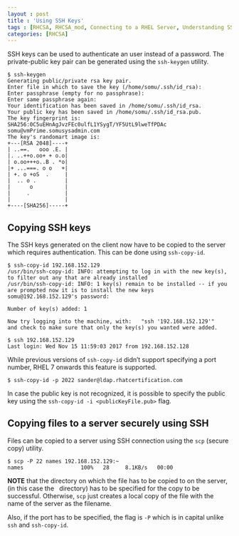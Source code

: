 ```yaml
---
layout : post
title : 'Using SSH Keys'
tags : [RHCSA, RHCSA_mod, Connecting to a RHEL Server, Understanding SSH keys]
categories: [RHCSA]
---
```



SSH keys can be used to authenticate an user instead of a password. The
private-public key pair can be generated using the `ssh-keygen` utility.

``` console
$ ssh-keygen
Generating public/private rsa key pair.
Enter file in which to save the key (/home/somu/.ssh/id_rsa):
Enter passphrase (empty for no passphrase):
Enter same passphrase again:
Your identification has been saved in /home/somu/.ssh/id_rsa.
Your public key has been saved in /home/somu/.ssh/id_rsa.pub.
The key fingerprint is:
SHA256:0C5uEHnAgJvzFEc0ulfL1YSygT/YF5UtL9lweTfPDAc somu@vmPrime.somusysadmin.com
The key's randomart image is:
+---[RSA 2048]----+
| ..==.   ooo .E. |
|. ..++o.oo+ + o.o|
| o.oo+++o..B . *o|
|+ ...===. o o   +|
| +. o +oS  .     |
|  .. o .         |
|      o          |
|     .           |
|                 |
+----[SHA256]-----+
```

## Copying SSH keys

The SSH keys generated on the client now have to be copied to the server
which requires authentication. This can be done using `ssh-copy-id`.

``` console
$ ssh-copy-id 192.168.152.129
/usr/bin/ssh-copy-id: INFO: attempting to log in with the new key(s), to filter out any that are already installed
/usr/bin/ssh-copy-id: INFO: 1 key(s) remain to be installed -- if you are prompted now it is to install the new keys
somu@192.168.152.129's password:

Number of key(s) added: 1

Now try logging into the machine, with:   "ssh '192.168.152.129'"
and check to make sure that only the key(s) you wanted were added.

$ ssh 192.168.152.129
Last login: Wed Nov 15 11:59:03 2017 from 192.168.152.128
```

While previous versions of `ssh-copy-id` didn’t support specifying a
port number, RHEL 7 onwards this feature is supported.

``` console
$ ssh-copy-id -p 2022 sander@ldap.rhatcertification.com
```

In case the public key is not recognized, it is possible to specify the
public key using the `ssh-copy-id -i <publicKeyFile.pub>` flag.

## Copying files to a server securely using SSH

Files can be copied to a server using SSH connection using the `scp`
(secure copy) utility.

``` console
$ scp -P 22 names 192.168.152.129:~
names                  100%   28     8.1KB/s   00:00
```

**NOTE** that the directory on which the file has to be copied to on the
server, (in this case the   directory) has to be specified for the copy
to be successful. Otherwise, `scp` just creates a local copy of the file
with the name of the server as the filename.

Also, if the port has to be specified, the flag is `-P` which is in
capital unlike `ssh` and `ssh-copy-id`.
